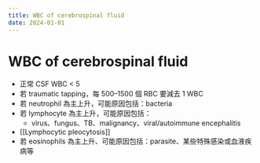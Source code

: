 ```yaml
---
title: WBC of cerebrospinal fluid
date: 2024-01-01
---
```

# WBC of cerebrospinal fluid

* 正常 CSF WBC < 5
* 若 traumatic tapping，每 500–1500 個 RBC 要減去 1 WBC
* 若 neutrophil 為主上升，可能原因包括：bacteria
* 若 lymphocyte 為主上升，可能原因包括：
	* virus、fungus、TB、malignancy、viral/autoimmune encephalitis
* [[Lymphocytic pleocytosis]] 
* 若 eosinophils 為主上升、可能原因包括：parasite、某些特殊感染或血液疾病等
